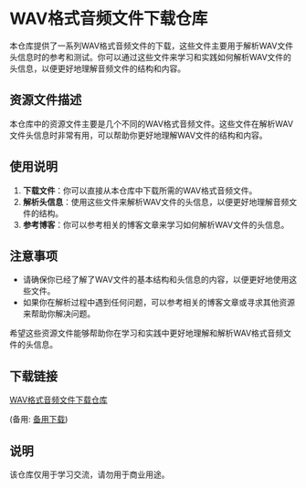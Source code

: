 # WAV格式音频文件下载仓库

本仓库提供了一系列WAV格式音频文件的下载，这些文件主要用于解析WAV文件头信息时的参考和测试。你可以通过这些文件来学习和实践如何解析WAV文件的头信息，以便更好地理解音频文件的结构和内容。

## 资源文件描述

本仓库中的资源文件主要是几个不同的WAV格式音频文件。这些文件在解析WAV文件头信息时非常有用，可以帮助你更好地理解WAV文件的结构和内容。

## 使用说明

1. **下载文件**：你可以直接从本仓库中下载所需的WAV格式音频文件。
2. **解析头信息**：使用这些文件来解析WAV文件的头信息，以便更好地理解音频文件的结构。
3. **参考博客**：你可以参考相关的博客文章来学习如何解析WAV文件的头信息。

## 注意事项

- 请确保你已经了解了WAV文件的基本结构和头信息的内容，以便更好地使用这些文件。
- 如果你在解析过程中遇到任何问题，可以参考相关的博客文章或寻求其他资源来帮助你解决问题。

希望这些资源文件能够帮助你在学习和实践中更好地理解和解析WAV格式音频文件的头信息。

## 下载链接
[WAV格式音频文件下载仓库](https://pan.quark.cn/s/b33e54b174b2) 

(备用: [备用下载](https://pan.baidu.com/s/113AQu418sFNQZM9PHTBCeA?pwd=1234))

## 说明

该仓库仅用于学习交流，请勿用于商业用途。
